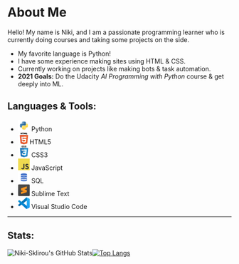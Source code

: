 # About Me

Hello! My name is Niki, and I am a passionate programming learner who is currently doing courses and taking some projects on the side.

- My favorite language is Python!
- I have some experience making sites using HTML & CSS.
- Currently working on projects like making bots & task automation.
- **2021 Goals:** Do the Udacity *AI Programming with Python* course & get deeply into ML.

## Languages & Tools:

- <img alt="Python" width="26px" src="https://raw.githubusercontent.com/github/explore/80688e429a7d4ef2fca1e82350fe8e3517d3494d/topics/python/python.png" /> Python
-  <img alt="HTML5" width="26px" src="https://raw.githubusercontent.com/github/explore/80688e429a7d4ef2fca1e82350fe8e3517d3494d/topics/html/html.png" />HTML5
- <img alt="CSS3" width="26px" src="https://raw.githubusercontent.com/github/explore/80688e429a7d4ef2fca1e82350fe8e3517d3494d/topics/css/css.png" /> CSS3
- <img alt="JavaScript" width="26px" src="https://raw.githubusercontent.com/github/explore/80688e429a7d4ef2fca1e82350fe8e3517d3494d/topics/javascript/javascript.png" /> JavaScript
- <img alt="SQL" width="26px" src="https://raw.githubusercontent.com/github/explore/80688e429a7d4ef2fca1e82350fe8e3517d3494d/topics/sql/sql.png" /> SQL
- <img alt="Sublime Text" width="26px" src="https://raw.githubusercontent.com/github/explore/80688e429a7d4ef2fca1e82350fe8e3517d3494d/topics/sublime-text/sublime-text.png" /> Sublime Text
- <img alt="Visual Studio Code" width="26px" src="https://raw.githubusercontent.com/github/explore/80688e429a7d4ef2fca1e82350fe8e3517d3494d/topics/visual-studio-code/visual-studio-code.png" /> Visual Studio Code

---

## Stats:

<img align="left" alt="Niki-Sklirou's GitHub Stats" src="https://github-readme-stats.vercel.app/api?username=Niki-Sklirou&show_icons=true&hide_border=true&count_private=true&theme=midnight-purple&icon_color=4b33ff" />

<!--<img align="left" alt="Private GitHub Repo Stats" src="https://github-readme-stats.vercel.app/api?username=merashie&custom_title=Private GitHub Repo Stats&show_icons=true&hide_border=true&count_private=true&theme=midnight-purple&title_color=3d4aff&hide=contribs,issues" />-->

[![Top Langs](https://github-readme-stats.vercel.app/api/top-langs/?username=Niki-Sklirou&layout=compact&hide_border=true&theme=midnight-purple&icon_color=4b33ffl)](https://github.com/Niki-Sklirou/github-readme-stats)


 <!--START_SECTION:activity-->

<br><br>

[codewars]: https://www.codewars.com/users/merashie
